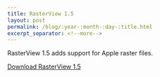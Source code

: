 ```yaml
---
title: RasterView 1.5
layout: post
permalink: /blog/:year-:month-:day-:title.html
excerpt_separator: <!--more-->
---
```


RasterView 1.5 adds support for Apple raster files.

<a class="btn btn-primary" href="https://github.com/michaelrsweet/rasterview/releases/tag/v1.5">Download RasterView 1.5 <span class="glyphicon glyphicon-download-alt" aria-hidden="true"></span></a>
